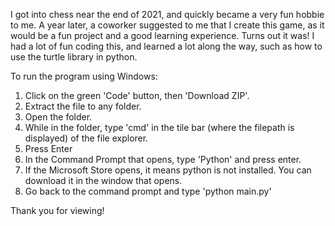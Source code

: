 I got into chess near the end of 2021, and quickly became a very fun hobbie to me. A year later, a coworker suggested to me that I create this game, as it would be a fun project and a good learning experience. Turns out it was! I had a lot of fun coding this, and learned a lot along the way, such as how to use the turtle library in python.

To run the program using Windows:
1. Click on the green 'Code' button, then 'Download ZIP'.
2. Extract the file to any folder.
3. Open the folder.
4. While in the folder, type 'cmd' in the tile bar (where the filepath is displayed) of the file explorer.
5. Press Enter
6. In the Command Prompt that opens, type 'Python' and press enter.
7. If the Microsoft Store opens, it means python is not installed. You can download it in the window that opens.
8. Go back to the command prompt and type 'python main.py'

Thank you for viewing!
